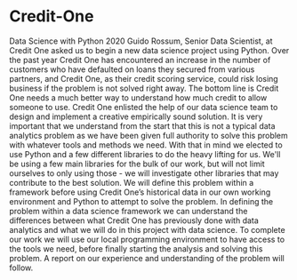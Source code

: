 # Credit-One
Data Science with Python 2020
Guido Rossum, Senior Data Scientist, at Credit One asked us to begin a new data science project using Python. Over the past year Credit One has encountered an increase in the number of customers who have defaulted on loans they secured from various partners, and Credit One, as their credit scoring service, could risk losing business if the problem is not solved right away. The bottom line is Credit One needs a much better way to understand how much credit to allow someone to use. 
Credit One enlisted the help of our data science team to design and implement a creative empirically sound solution. It is very important that we understand from the start that this is not a typical data analytics problem as we have been given full authority to solve this problem with whatever tools and methods we need. With that in mind we elected to use Python and a few different libraries to do the heavy lifting for us. We'll be using a few main libraries for the bulk of our work, but will not limit ourselves to only using those - we will investigate other libraries that may contribute to the best solution.
We will define this problem within a framework before using Credit One’s historical data in our own working environment and Python to attempt to solve the problem. 
In defining the problem within a data science framework we can understand the differences between what Credit One has previously done with data analytics and what we will do in this project with data science. To complete our work we will use our local programming environment to have access to the tools we need, before finally starting the analysis and solving this problem. A report on our experience and understanding of the problem will follow.
